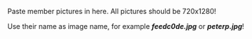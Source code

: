 Paste member pictures in here.
All pictures should be 720x1280!

Use their name as image name, for example ***feedc0de.jpg*** or ***peterp.jpg***!